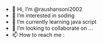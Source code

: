 - 👋 Hi, I’m @raushansoni2002
- 👀 I’m interested in soding
- 🌱 I’m currently learning java script
- 💞️ I’m looking to collaborate on ...
- 📫 How to reach me : 

<!---
raushansoni2002/raushansoni2002 is a ✨ special ✨ repository because its `README.md` (this file) appears on your GitHub profile.
You can click the Preview link to take a look at your changes.
--->
